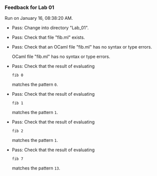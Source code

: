 ### Feedback for Lab 01

Run on January 16, 08:38:20 AM.

+ Pass: Change into directory "Lab_01".

+ Pass: Check that file "fib.ml" exists.

+ Pass: Check that an OCaml file "fib.ml" has no syntax or type errors.

    OCaml file "fib.ml" has no syntax or type errors.



+ Pass: 
Check that the result of evaluating
   ```
   fib 0
   ```
   matches the pattern `0`.

   




+ Pass: 
Check that the result of evaluating
   ```
   fib 1
   ```
   matches the pattern `1`.

   




+ Pass: 
Check that the result of evaluating
   ```
   fib 2
   ```
   matches the pattern `1`.

   




+ Pass: 
Check that the result of evaluating
   ```
   fib 7
   ```
   matches the pattern `13`.

   




